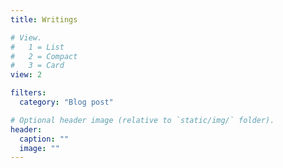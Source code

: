 ```yaml
---
title: Writings

# View.
#   1 = List
#   2 = Compact
#   3 = Card
view: 2

filters:
  category: "Blog post"

# Optional header image (relative to `static/img/` folder).
header:
  caption: ""
  image: ""
---
```

